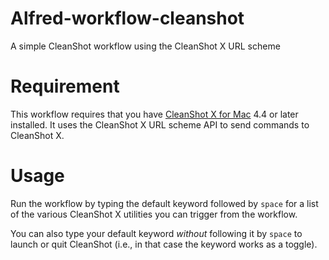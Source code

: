 # Alfred-workflow-cleanshot
A simple CleanShot workflow using the CleanShot X URL scheme

# Requirement

This workflow requires that you have [CleanShot X for Mac](https://cleanshot.com/) 4.4 or later installed. It uses the CleanShot X URL scheme API to send commands to CleanShot X.


# Usage

Run the workflow by typing the default keyword followed by `space` for a list of the various CleanShot X utilities you can trigger from the workflow.

You can also type your default keyword *without* following it by `space` to launch or quit CleanShot (i.e., in that case the keyword works as a toggle).
